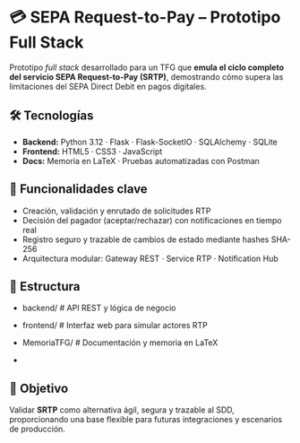 # 💳 SEPA Request-to-Pay – Prototipo Full Stack

Prototipo *full stack* desarrollado para un TFG que **emula el ciclo completo del servicio SEPA Request-to-Pay (SRTP)**, demostrando cómo supera las limitaciones del SEPA Direct Debit en pagos digitales.

## 🛠 Tecnologías
- **Backend:** Python 3.12 · Flask · Flask-SocketIO · SQLAlchemy · SQLite  
- **Frontend:** HTML5 · CSS3 · JavaScript  
- **Docs:** Memoria en LaTeX · Pruebas automatizadas con Postman

## 🚀 Funcionalidades clave
- Creación, validación y enrutado de solicitudes RTP  
- Decisión del pagador (aceptar/rechazar) con notificaciones en tiempo real  
- Registro seguro y trazable de cambios de estado mediante hashes SHA-256  
- Arquitectura modular: Gateway REST · Service RTP · Notification Hub

## 📂 Estructura
- backend/ # API REST y lógica de negocio
- frontend/ # Interfaz web para simular actores RTP
- MemoriaTFG/ # Documentación y memoria en LaTeX

- 
## 🎯 Objetivo
Validar **SRTP** como alternativa ágil, segura y trazable al SDD, proporcionando una base flexible para futuras integraciones y escenarios de producción.
